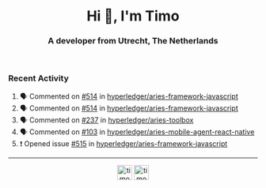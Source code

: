<h1 align="center">Hi 👋, I'm Timo</h1>
<h3 align="center">A developer from Utrecht, The Netherlands</h3>
<br/>
<!-- https://github.com/rahuldkjain/github-profile-readme-generator --!>

<!--  <p align="left"><img src="https://github-readme-stats.vercel.app/api?username=timoglastra&show_icons=true&count_private=true&" alt="timoglastra" /></p> --!>

<!--
Github language stats
<p align="left"><img src="https://github-readme-stats.vercel.app/api/top-langs/?username=timoglastra&layout=compact" alt="timoglastra" /><p>
-->

<!-- Codestats language stats -->
<!-- <p align="left"><img src="https://codestats-readme.vercel.app/api/top-langs/?username=timoglastra&layout=compact&language_count=12" alt="timoglastra" /><p>    --!>
  
<h3>Recent Activity</h3>

<!--START_SECTION:activity-->
1. 🗣 Commented on [#514](https://github.com/hyperledger/aries-framework-javascript/issues/514) in [hyperledger/aries-framework-javascript](https://github.com/hyperledger/aries-framework-javascript)
2. 🗣 Commented on [#514](https://github.com/hyperledger/aries-framework-javascript/issues/514) in [hyperledger/aries-framework-javascript](https://github.com/hyperledger/aries-framework-javascript)
3. 🗣 Commented on [#237](https://github.com/hyperledger/aries-toolbox/issues/237) in [hyperledger/aries-toolbox](https://github.com/hyperledger/aries-toolbox)
4. 🗣 Commented on [#103](https://github.com/hyperledger/aries-mobile-agent-react-native/issues/103) in [hyperledger/aries-mobile-agent-react-native](https://github.com/hyperledger/aries-mobile-agent-react-native)
5. ❗️ Opened issue [#515](https://github.com/hyperledger/aries-framework-javascript/issues/515) in [hyperledger/aries-framework-javascript](https://github.com/hyperledger/aries-framework-javascript)
<!--END_SECTION:activity-->

---

<p align="center">
<a href="https://twitter.com/timoglastra" target="blank"><img align="center" src="https://cdn.jsdelivr.net/npm/simple-icons@3.0.1/icons/twitter.svg" alt="timoglastra" height="30" width="30" /></a>
<a href="https://linkedin.com/in/timoglastra" target="blank"><img align="center" src="https://cdn.jsdelivr.net/npm/simple-icons@3.0.1/icons/linkedin.svg" alt="timoglastra" height="30" width="30" /></a>
</p>



